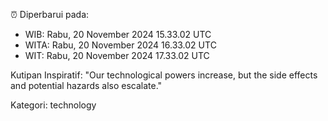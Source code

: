 ⏰ Diperbarui pada:
- WIB: Rabu, 20 November 2024 15.33.02 UTC
- WITA: Rabu, 20 November 2024 16.33.02 UTC
- WIT: Rabu, 20 November 2024 17.33.02 UTC

Kutipan Inspiratif:
"Our technological powers increase, but the side effects and potential hazards also escalate."


Kategori: technology

